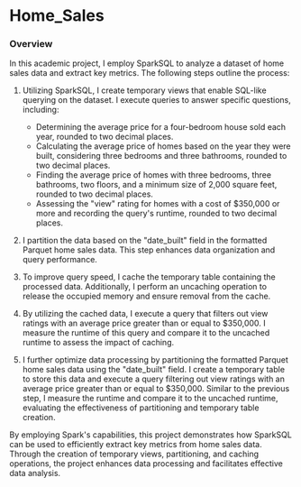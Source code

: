 # Home_Sales

### Overview

In this academic project, I employ SparkSQL to analyze a dataset of home sales data and extract key metrics. The following steps outline the process:

1. Utilizing SparkSQL, I create temporary views that enable SQL-like querying on the dataset. I execute queries to answer specific questions, including:

   - Determining the average price for a four-bedroom house sold each year, rounded to two decimal places.
   - Calculating the average price of homes based on the year they were built, considering three bedrooms and three bathrooms, rounded to two decimal places.
   - Finding the average price of homes with three bedrooms, three bathrooms, two floors, and a minimum size of 2,000 square feet, rounded to two decimal places.
   - Assessing the "view" rating for homes with a cost of $350,000 or more and recording the query's runtime, rounded to two decimal places.

2. I partition the data based on the "date_built" field in the formatted Parquet home sales data. This step enhances data organization and query performance.

3. To improve query speed, I cache the temporary table containing the processed data. Additionally, I perform an uncaching operation to release the occupied memory and ensure removal from the cache.

4. By utilizing the cached data, I execute a query that filters out view ratings with an average price greater than or equal to $350,000. I measure the runtime of this query and compare it to the uncached runtime to assess the impact of caching.

5. I further optimize data processing by partitioning the formatted Parquet home sales data using the "date_built" field. I create a temporary table to store this data and execute a query filtering out view ratings with an average price greater than or equal to $350,000. Similar to the previous step, I measure the runtime and compare it to the uncached runtime, evaluating the effectiveness of partitioning and temporary table creation.

By employing Spark's capabilities, this project demonstrates how SparkSQL can be used to efficiently extract key metrics from home sales data. Through the creation of temporary views, partitioning, and caching operations, the project enhances data processing and facilitates effective data analysis.

